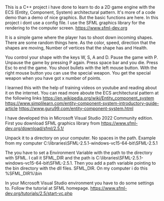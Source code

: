 This is a C++ project i have done to learn to do a 2D game engine with the ECS (Entity, Component, System) architectural pattern.
It's more of a code demo than a demo of nice graphics. But the basic functions are here. In this project i dont use a config file.
I use the SFML graphics library for the rendering to the computer screen. https://www.sfml-dev.org

It is a simple game where the player has to shoot down incoming shapes. 
There are some random things here. As the color, speed, direction that the shapes are moving, Number of vertices that the shape has and Health.

You control your shape with the keys W, S, A and D. Pause the game with P. Unpause the game by pressing P again. Press space bar and you die.
Press Esc to end the game. You shoot bullets with the left mouse button. With the right mouse button you can use the special weapon. 
You get the special weapon when you have got x number of points.

I learned this with the help of training videos on youtube and reading about it on the internet.
You can read more aboute the ECS architectural pattern at the following links
https://en.wikipedia.org/wiki/Entity_component_system
https://www.simplilearn.com/entity-component-system-introductory-guide-article
https://www.guru99.com/entity-component-system.html


I have developed this in Microsoft Visual Studio 2022 Community edition. 
First you download SFML graphics library from https://www.sfml-dev.org/download/sfml/2.5.1/

Unpack it to a directory on your computer. No spaces in the path. 
Example from my computer C:\libraries\SFML-2.5.1-windows-vc15-64-bit\SFML-2.5.1

The you have to set a Environment Variable with the path to the directory with SFML. 
I call it SFML_DIR and the path is C:\libraries\SFML-2.5.1-windows-vc15-64-bit\SFML-2.5.1. 
Then you add a path variable pointing to the bin directory with the dll files. SFML_DIR. On my computer i do this %SFML_DIR%\bin

In your Microsoft Visual Studio environment you have to do some settings to. 
Follow the tutorial at SFML homepage. https://www.sfml-dev.org/tutorials/2.5/start-vc.php

